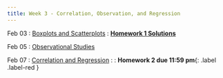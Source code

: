 ```yaml
---
title: Week 3 - Correlation, Observation, and Regression
---
```


Feb 03
: [Boxplots and Scatterplots](https://rmshksu.github.io/stat240_spring2025/classes/d06-240-spr25.html)
: [**Homework 1 Solutions**](https://rmshksu.github.io/stat240_spring2025/homework/hw1240solutions.html)

Feb 05
: [Observational Studies](https://rmshksu.github.io/stat240_spring2025/classes/d07-240-spr25.html)

Feb 07
: [Correlation and Regression](https://rmshksu.github.io/stat240_spring2025/classes/d08-240-spr25.html)
: [](#) 
  : **Homework 2 due 11:59 pm**{: .label .label-red }

